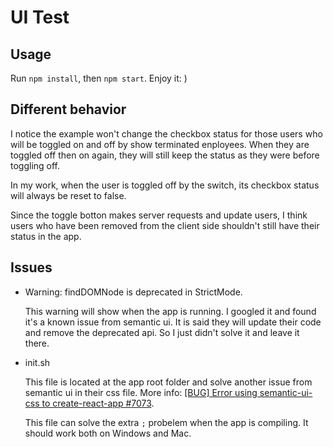 # UI Test

## Usage

Run `npm install`, then `npm start`. Enjoy it: )

## Different behavior

I notice the example won't change the checkbox status for those users who will be toggled on and off by show terminated enployees. When they are toggled off then on again, they will still keep the status as they were before toggling off.

In my work, when the user is toggled off by the switch, its checkbox status will always be reset to false.

Since the toggle botton makes server requests and update users, I think users who have been removed from the client side shouldn't still have their status in the app.

## Issues

- Warning: findDOMNode is deprecated in StrictMode.

  This warning will show when the app is running. I googled it and found it's a known issue from semantic ui. It is said they will update their code and remove the deprecated api. So I just didn't solve it and leave it there.

- init.sh

  This file is located at the app root folder and solve another issue from semantic ui in their css file. More info:  [[BUG] Error using semantic-ui-css to create-react-app #7073](https://github.com/Semantic-Org/Semantic-UI/issues/7073).

  This file can solve the extra `;` probelem when the app is compiling. It should work both on Windows and Mac.
